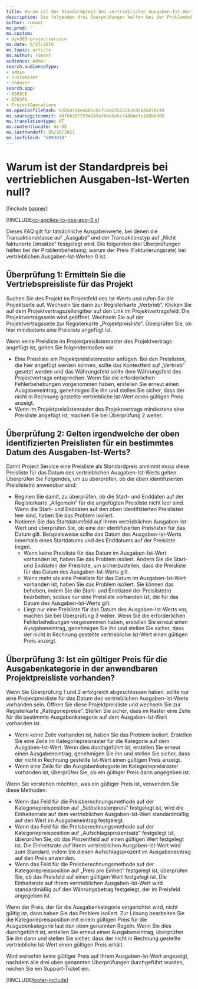 ```yaml
---
title: Warum ist der Standardpreis bei vertrieblichen Ausgaben-Ist-Werten null?
description: Die folgenden drei Überprüfungen helfen bei der Problembehebung, warum der Preis bei vertrieblichen Ausgaben-Ist-Werten 0 ist.
author: rumant
ms.prod: ''
ms.custom:
- dyn365-projectservice
ms.date: 8/21/2018
ms.topic: article
ms.author: rumant
audience: Admin
search.audienceType:
- admin
- customizer
- enduser
search.app:
- D365CE
- D365PS
- ProjectOperations
ms.openlocfilehash: 92b507d8e5605c01f1a9235233b3cd2885070749
ms.sourcegitcommit: 40f68387f594180af64a5e5c748b6efa188bd300
ms.translationtype: HT
ms.contentlocale: de-DE
ms.lasthandoff: 05/10/2021
ms.locfileid: "5993010"
---
```

# <a name="why-is-the-price-defaulting-to-zero-on-expense-sales-actuals"></a>Warum ist der Standardpreis bei vertrieblichen Ausgaben-Ist-Werten null?

[!include [banner](../includes/psa-now-project-operations.md)]

[!INCLUDE[cc-applies-to-psa-app-3.x](../includes/cc-applies-to-psa-app-3x.md)]

Dieses FAQ gilt für tatsächliche Ausgabenwerte, bei denen die Transaktionsklasse auf „Ausgabe” und der Transaktionstyp auf „Nicht fakturierte Umsätze” festgelegt wird. Die folgenden drei Überprüfungen helfen bei der Problembehebung, warum der Preis (Fakturierungsrate) bei vertrieblichen Ausgaben-Ist-Werten 0 ist.

## <a name="check-1-identify-the-sales-price-list-for-project"></a>Überprüfung 1: Ermitteln Sie die Vertriebspreisliste für das Projekt

Suchen Sie des Projekt im Projektfeld des Ist-Werts und rufen Sie die Projektseite auf. Wechseln Sie dann zur Registerkarte „Verbrieb”. Klicken Sie auf dem Projektvertragszeilengitter auf den Link im Projektvertragsfeld. Die Projektvertragsseite wird geöffnet. Wechseln Sie auf der Projektvertragsseite zur Registerkarte „Projektpreisliste”. Überprüfen Sie, ob hier mindestens eine Preisliste angefügt ist.

Wenn keine Preisliste im Projektpreislistenraster des Projektvertrags angefügt ist, gehen Sie folgendermaßen vor:

- Eine Preisliste am Projektpreislistenraster anfügen. Bei den Preislisten, die hier angefügt werden können, sollte das Kontextfeld auf „Vertrieb” gesetzt werden und das Währungsfeld sollte dem Währungsfeld des Projektvertrags entsprechen. Wenn Sie die erforderlichen Fehlerbehebungen vorgenommen haben, erstellen Sie erneut einen Ausgabeneintrag, genehmigen Sie ihn und stellen Sie sicher, dass der nicht in Rechnung gestellte vertriebliche Ist-Wert einen gültigen Preis anzeigt.
- Wenn im Projektpreislistenraster des Projektvertrags mindestens eine Preisliste angefügt ist, machen Sie bei Überprüfung 2 weiter.

## <a name="check-2-are-any-of-the-price-lists-identified-above-valid-for-the-specific-date-of-the-expense-actual"></a>Überprüfung 2: Gelten irgendwelche der oben identifizierten Preislisten für ein bestimmtes Datum des Ausgaben-Ist-Werts?

Damit Project Service eine Preisliste als Standardpreis annimmt muss diese Preisliste für das Datum des vertrieblichen Ausgaben-Ist-Werts gelten. Überprüfen Sie Folgendes, um zu überprüfen, ob die oben identifizierten Preisliste(n) anwendbar sind:

- Beginen Sie damit, zu überprüfen, ob die Start- und Enddaten auf der Registerkarte „Allgemein” für die angefügten Preisliste nicht leer sind. Wenn die Start- und Enddaten auf den oben identifizierten Preislisten leer sind, haben Sie das Problem isoliert. 
- Notieren Sie das Startdatumfeld auf Ihrem vertrieblichen Ausgaben-Ist-Wert und überprüfen Sie, ob eine der identifizierten Preislisten für das Datum gilt. Beispielsweise sollte das Datum des Ausgaben-Ist-Werts innerhalb eines Startdatums und des Enddatums auf der Preisliste liegen. 
    - Wenn keine Preisliste für das Datum im Ausgaben-Ist-Wert vorhanden ist, haben Sie das Problem isoliert. Ändern Sie die Start- und Enddaten der Preisliste, um sicherzustellen, dass die Preisliste für das Datum des Ausgaben-Ist-Werts gilt. 
    - Wenn mehr als eine Preisliste für das Datum im Ausgaben-Ist-Wert vorhanden ist, haben Sie das Problem isoliert. Sie können das beheben, indem Sie die Start- und Enddaten der Preisliste(n) bearbeiten, sodass nur eine Preisliste vorhanden ist, die für das Datum des Ausgaben-Ist-Werts gilt. 
    - Liegt nur eine Preisliste für das Datum des Ausgaben-Ist-Werts vor, machen Sie bei Überprüfung 3 weiter.
Wenn Sie die erforderlichen Fehlerbehebungen vorgenommen haben, erstellen Sie erneut einen Ausgabeneintrag, genehmigen Sie ihn und stellen Sie sicher, dass der nicht in Rechnung gestellte vertriebliche Ist-Wert einen gültigen Preis anzeigt.

## <a name="check-3-is-there-a-valid-price-for-the-expense-category-in-the-applicable-project-price-list"></a>Überprüfung 3: Ist ein gültiger Preis für die Ausgabenkategorie in der anwendbaren Projektpreisliste vorhanden? 

Wenn Sie Überprüfung 1 und 2 erfolgreich abgeschlossen haben, sollte nur eine Projektpreisliste für das Datum des vertrieblichen Ausgaben-Ist-Werts vorhanden sein. Öffnen Sie diese Projektpreisliste und wechseln Sie zur Registerkarte „Kategoriepreise”. Stellen Sie sicher, dass im Raster eine Zeile für die bestimmte Ausgabenkategorie auf dem Ausgaben-Ist-Wert vorhanden ist.
 
- Wenn keine Zeile vorhanden ist, haben Sie das Problem isoliert. Erstellen Sie eine Zeile im Kategoriepreisraster für die Kategorie auf dem Ausgaben-Ist-Wert. Wenn dies durchgeführt ist, erstellen Sie erneut einen Ausgabeneintrag, genehmigen Sie ihn und stellen Sie sicher, dass der nicht in Rechnung gestellte Ist-Wert einen gültigen Preis anzeigt. 
- Wenn eine Zeile für die Ausgabenkategorie im Kategoriepreisraster vorhanden ist, überprüfen Sie, ob ein gültiger Preis darin angegeben ist.

Wenn Sie verstehen möchten, was ein gültiger Preis ist, verwenden Sie diese Methoden:

- Wenn das Feld für die Preisberechnungsmethode auf der Kategoriepreisposition auf „Selbstkostenpreis” festgelegt ist, wird die Einheitenrate auf dem vertrieblichen Ausgaben-Ist-Wert standardmäßig auf den Wert im Ausgabeneintrag festgelegt.
- Wenn das Feld für die Preisberechnungsmethode auf der Kategoriepreisposition auf „Aufschlagsprozentsatz” festgelegt ist, überprüfen Sie, ob das Prozentfeld auf einen gültigen Wert festgelegt ist. Die Einheitsrate auf Ihrem vertrieblichen Ausgaben-Ist-Wert wird zum Standard, indem Sie diesen Aufschlagsprozent im Ausgabeneintrag auf den Preis anwenden.
- Wenn das Feld für die Preisberechnungsmethode auf der Kategoriepreisposition auf „Preis pro Einheit” festgelegt ist, überprüfen Sie, ob das Preisfeld auf einen gültigen Wert festgelegt ist. Die Einheitsrate auf Ihrem vertrieblichen Ausgaben-Ist-Wert wird standardmäßig auf den Währungsbetrag festgelegt, der im Preisfeld angegeben ist.

Wenn der Preis, der für die Ausgabenkategorie eingerichtet wird, nicht gültig ist, dann haben Sie das Problem isoliert. Zur Lösung bearbeiten Sie die Kategoriepreisposition mit einem gültigen Preis für die Ausgabenkategorie laut den oben genannten Regeln. Wenn Sie dies durchgeführt ist, erstellen Sie erneut einen Ausgabeneintrag, überprüfen Sie ihn dann und stellen Sie sicher, dass der nicht in Rechnung gestellte vertriebliche Ist-Wert einen gültigen Preis erhält.

Wird weiterhin keine gültiger Preis auf Ihrem Ausgaben-Ist-Wert angezeigt, nachdem alle drei oben genannten Überprüfungen durchgeführt wurden, reichen Sie ein Support-Ticket ein.




[!INCLUDE[footer-include](../includes/footer-banner.md)]